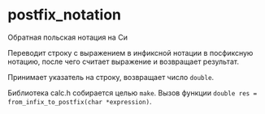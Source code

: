 # postfix_notation
Обратная польская нотация на Си

Переводит строку с выражением в инфиксной нотации в посфиксную нотацию, после чего считает выражение и возвращает результат.

Принимает указатель на строку, возвращает число `double`.

Библиотека calc.h собирается целью `make`. Вызов функции `double res = from_infix_to_postfix(char *expression)`.
